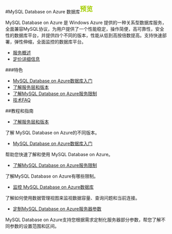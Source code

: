 <properties linkid="" urlDisplayName="" pageTitle="MySQL Database on Azure 数据库 - Azure 微软云" metaKeywords="Azure 云,技术文档,文档与资源,MySQL,数据库,技术指南" description="MySQL Database on Azure的技术帮助让您迅速了解当前业务,选择适合您的性能层级,轻松入门使用,并帮助您监视管理使用数据库,随时查看性能情况。" metaCanonical="" services="MySQL" documentationCenter="Services" title="" authors="" solutions="" manager="" editor="" />

<tags ms.service="mysql" ms.date="" wacn.date=""/>

#MySQL Database on Azure 数据库<sup style="color: #a5ce00; font-weight: bold; text-transform: uppercase; font-family: '微软雅黑'; font-size: 20px;" class="wa-previewTag">预览</sup>

MySQL Database on Azure 是 Windows Azure 提供的一种关系型数据库服务，全面兼容MySQL协议，为用户提供了一个性能稳定，操作简便，高可靠性，安全性的数据库平台，并提供四个不同的版本，性能从低到高按倍数提高。支持快速部署，弹性伸缩，全面监控的数据库平台。

- [服务概述](/home/features/mysql/)
- [定价详细信息](/home/features/mysql/#price)

###特色

- [MySQL Database on Azure数据库入门](/documentation/articles/mysql-database-get-started/)
- [了解服务层和版本](/documentation/articles/mysql-database-performance-guidance-asdb-test-result/)
- [了解MySQL Database on Azure服务限制](/documentation/articles/mysql-database-operation-limitation/)
- [技术FAQ](/documentation/articles/mysql-database-tech-faq/)

##教程和指南

- [了解服务层和版本](/documentation/articles/mysql-database-performance-guidance-asdb-test-result/)

了解 MySQL Database on Azure的不同版本。

- [MySQL Database on Azure数据库入门](/documentation/articles/mysql-database-get-started/)

帮助您快速了解和使用 MySQL Database on Azure。

- [了解MySQL Database on Azure服务限制](/documentation/articles/mysql-database-operation-limitation/)

了解MySQL Database on Azure有哪些限制。

- [监控 MySQL Database on Azure数据库](/documentation/articles/mysql-database-operation-monitoring-metrics/)

了解如何使用数据管理视图来监视数据容量、查询问题和当前连接。

- [定制MySQL Database on Azure服务器参数](/documentation/articles/mysql-database-advanced-settings)

MySQL Database on Azure支持您根据需求定制化服务器部分参数，帮您了解不同参数的设置范围和区间。
